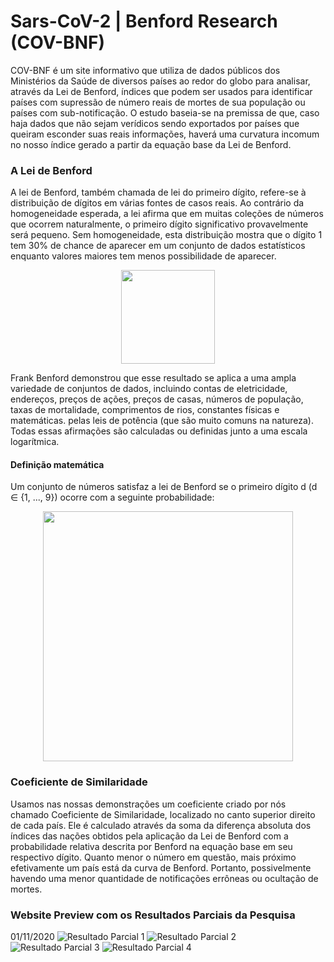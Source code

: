 # Sars-CoV-2 | Benford Research (COV-BNF)

COV-BNF é um site informativo que utiliza de dados públicos dos Ministérios da Saúde de diversos países ao redor do globo para analisar, através da Lei de Benford, índices que podem ser usados para identificar países com supressão de número reais de mortes de sua população ou países com sub-notificação. O estudo baseia-se na premissa de que, caso haja dados que não sejam verídicos sendo exportados por países que queiram esconder suas reais informações, haverá uma curvatura incomum no nosso índice gerado a partir da equação base da Lei de Benford.

### A Lei de Benford
A lei de Benford, também chamada de lei do primeiro dígito, refere-se à distribuição de dígitos em várias fontes de casos reais. Ao contrário da homogeneidade esperada, a lei afirma que em muitas coleções de números que ocorrem naturalmente, o primeiro dígito significativo provavelmente será pequeno. Sem homogeneidade, esta distribuição mostra que o dígito 1 tem 30% de chance de aparecer em um conjunto de dados estatísticos enquanto valores maiores tem menos possibilidade de aparecer.
<p align="center">
  <img src="https://www.statisticshowto.com/wp-content/uploads/2016/07/benford-formula.png" width="150" align="center">
 </p>
Frank Benford demonstrou que esse resultado se aplica a uma ampla variedade de conjuntos de dados, incluindo contas de eletricidade, endereços, preços de ações, preços de casas, números de população, taxas de mortalidade, comprimentos de rios, constantes físicas e matemáticas. pelas leis de potência (que são muito comuns na natureza). Todas essas afirmações são calculadas ou definidas junto a uma escala logarítmica.



#### Definição matemática
Um conjunto de números satisfaz a lei de Benford se o primeiro dígito  d (d ∈ {1, ..., 9}) ocorre com a seguinte probabilidade:

<p align="center">
<img src="https://upload.wikimedia.org/wikipedia/commons/thumb/1/14/Benford_law_log_log_graph.svg/2000px-Benford_law_log_log_graph.svg.png" width="400">
 </p>


### Coeficiente de Similaridade

Usamos nas nossas demonstrações um coeficiente criado por nós chamado Coeficiente de Similaridade, localizado no canto superior direito de cada país. Ele é calculado através da soma da diferença absoluta dos índices das nações obtidos pela aplicação da Lei de Benford com a probabilidade relativa descrita por Benford na equação base em seu respectivo dígito.
Quanto menor o número em questão, mais próximo efetivamente um país está da curva de Benford. Portanto, possivelmente havendo uma menor quantidade de notificações errôneas ou ocultação de mortes.

### Website Preview com os Resultados Parciais da Pesquisa
01/11/2020
![Resultado Parcial 1](https://image.prntscr.com/image/_Ol0Qv5rRBWCu9XfB5SFEw.png)
![Resultado Parcial 2](https://image.prntscr.com/image/q8tOFPHgS3OAfkg7hszajg.png)
![Resultado Parcial 3](https://image.prntscr.com/image/a3ogqPEdTm_L41yCMRZ4Hw.png)
![Resultado Parcial 4](https://image.prntscr.com/image/PNTu7MEzRFm_ZssoxnpycA.png)
